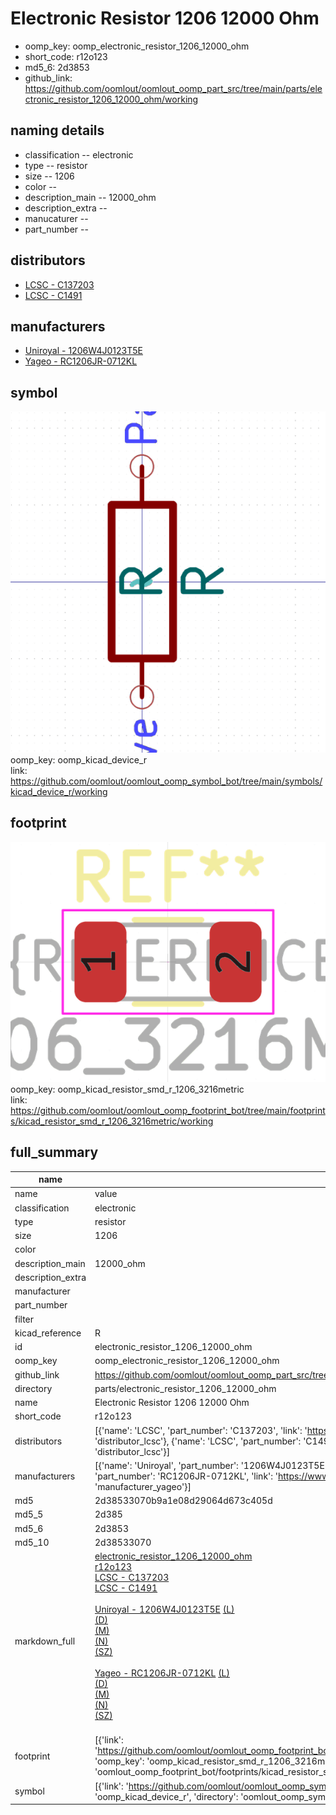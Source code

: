 # Electronic Resistor 1206 12000 Ohm

  
* oomp_key: oomp_electronic_resistor_1206_12000_ohm 
* short_code: r12o123
* md5_6: 2d3853  
* github_link: https://github.com/oomlout/oomlout_oomp_part_src/tree/main/parts/electronic_resistor_1206_12000_ohm/working  
## naming details
* classification -- electronic
* type -- resistor
* size -- 1206
* color -- 
* description_main -- 12000_ohm
* description_extra -- 
* manucaturer -- 
* part_number -- 

## distributors
* [LCSC - C137203](https://lcsc.com/product-detail/C137203.html)  
* [LCSC - C1491](https://lcsc.com/product-detail/C1491.html)  

## manufacturers
* [Uniroyal - 1206W4J0123T5E]()  
* [Yageo - RC1206JR-0712KL](https://www.yageo.com/en/Chart/Download/pdf/RC1206JR-0712KL)  

## symbol

![](symbol/0/working/working_600.png)  
oomp_key: oomp_kicad_device_r  
link: https://github.com/oomlout/oomlout_oomp_symbol_bot/tree/main/symbols/kicad_device_r/working  

## footprint

![](footprint/0/working/working_600.png)  
oomp_key: oomp_kicad_resistor_smd_r_1206_3216metric  
link: https://github.com/oomlout/oomlout_oomp_footprint_bot/tree/main/footprints/kicad_resistor_smd_r_1206_3216metric/working  

## full_summary
| name | value | 
| --- | --- | 
| name | value | 
| classification | electronic | 
| type | resistor | 
| size | 1206 | 
| color |  | 
| description_main | 12000_ohm | 
| description_extra |  | 
| manufacturer |  | 
| part_number |  | 
| filter |  | 
| kicad_reference | R | 
| id | electronic_resistor_1206_12000_ohm | 
| oomp_key | oomp_electronic_resistor_1206_12000_ohm | 
| github_link | https://github.com/oomlout/oomlout_oomp_part_src/tree/main/parts/electronic_resistor_1206_12000_ohm/working | 
| directory | parts/electronic_resistor_1206_12000_ohm | 
| name | Electronic Resistor 1206 12000 Ohm | 
| short_code | r12o123 | 
| distributors | [{'name': 'LCSC', 'part_number': 'C137203', 'link': 'https://lcsc.com/product-detail/C137203.html', 'id': 'distributor_lcsc'}, {'name': 'LCSC', 'part_number': 'C1491', 'link': 'https://lcsc.com/product-detail/C1491.html', 'id': 'distributor_lcsc'}] | 
| manufacturers | [{'name': 'Uniroyal', 'part_number': '1206W4J0123T5E', 'link': '', 'id': 'manufacturer_uniroyal'}, {'name': 'Yageo', 'part_number': 'RC1206JR-0712KL', 'link': 'https://www.yageo.com/en/Chart/Download/pdf/RC1206JR-0712KL', 'id': 'manufacturer_yageo'}] | 
| md5 | 2d38533070b9a1e08d29064d673c405d | 
| md5_5 | 2d385 | 
| md5_6 | 2d3853 | 
| md5_10 | 2d38533070 | 
| markdown_full | [electronic_resistor_1206_12000_ohm](https://github.com/oomlout/oomlout_oomp_part_src/tree/main/parts/electronic_resistor_1206_12000_ohm/working)<br>[r12o123](https://github.com/oomlout/oomlout_oomp_part_src/tree/main/parts/electronic_resistor_1206_12000_ohm/working)<br>[LCSC - C137203<br>](https://lcsc.com/product-detail/C137203.html)[LCSC - C1491<br>](https://lcsc.com/product-detail/C1491.html)<br>[Uniroyal - 1206W4J0123T5E]() [(L)<br>](https://www.lcsc.com/search?q=1206W4J0123T5E)[(D)<br>](https://www.digikey.com/en/products?,keywords=1206W4J0123T5E)[(M)<br>](https://www.mouser.com/Search/Refine?Keyword=1206W4J0123T5E)[(N)<br>](https://www.newark.com/search?st=1206W4J0123T5E)[(SZ)<br>](https://so.szlcsc.com/global.html?k=1206W4J0123T5E)<br>[Yageo - RC1206JR-0712KL](https://www.yageo.com/en/Chart/Download/pdf/RC1206JR-0712KL) [(L)<br>](https://www.lcsc.com/search?q=RC1206JR-0712KL)[(D)<br>](https://www.digikey.com/en/products?,keywords=RC1206JR-0712KL)[(M)<br>](https://www.mouser.com/Search/Refine?Keyword=RC1206JR-0712KL)[(N)<br>](https://www.newark.com/search?st=RC1206JR-0712KL)[(SZ)<br>](https://so.szlcsc.com/global.html?k=RC1206JR-0712KL)<br> | 
| footprint | [{'link': 'https://github.com/oomlout/oomlout_oomp_footprint_bot/tree/main/foootprntss/kicad_resistor_smd_r_1206_3216metric', 'oomp_key': 'oomp_kicad_resistor_smd_r_1206_3216metric', 'directory': 'oomlout_oomp_footprint_bot/footprints/kicad_resistor_smd_r_1206_3216metric//working/working.kicad_mod'}] | 
| symbol | [{'link': 'https://github.com/oomlout/oomlout_oomp_symbol_bot/tree/main/symbols/kicad_device_r', 'oomp_key': 'oomp_kicad_device_r', 'directory': 'oomlout_oomp_symbol_bot/symbols/kicad_device_r//working/working.kicad_sym'}] | 
